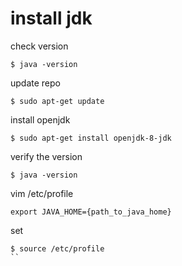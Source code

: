
# install jdk

check version
```
$ java -version
```

update repo
```
$ sudo apt-get update
```

install openjdk
```
$ sudo apt-get install openjdk-8-jdk
```

verify the version
```
$ java -version
```

vim /etc/profile
```
export JAVA_HOME={path_to_java_home}
```

set 
```
$ source /etc/profile
``